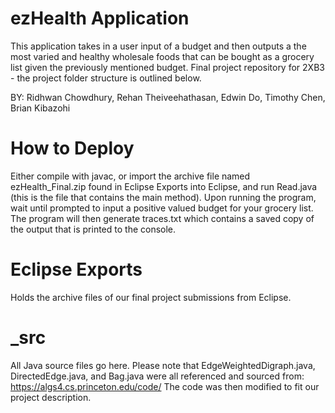 #  ezHealth Application
This application takes in a user input of a budget and then outputs a the most varied and healthy wholesale foods that can be bought as a grocery list given the previously mentioned budget.
Final project repository for 2XB3 - the project folder structure is outlined below.

BY: Ridhwan Chowdhury, Rehan Theiveehathasan, Edwin Do, Timothy Chen, Brian Kibazohi

# How to Deploy
Either compile with javac, or import the archive file named ezHealth_Final.zip found in Eclipse Exports into Eclipse, and run Read.java (this is the file that contains the main method).
Upon running the program, wait until prompted to input a positive valued budget for your grocery list.
The program will then generate traces.txt which contains a saved copy of the output that is printed to the console.

# Eclipse Exports
Holds the archive files of our final project submissions from Eclipse.


# _src
All Java source files go here.
Please note that EdgeWeightedDigraph.java, DirectedEdge.java, and Bag.java were all referenced and sourced from:
https://algs4.cs.princeton.edu/code/
The code was then modified to fit our project description.
